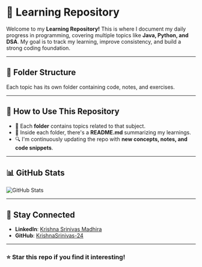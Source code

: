 # 🚀 Learning Repository

Welcome to my **Learning Repository!** This is where I document my daily progress in programming, covering multiple topics like **Java, Python, and DSA**. My goal is to track my learning, improve consistency, and build a strong coding foundation.  

---

## 📂 Folder Structure  

Each topic has its own folder containing code, notes, and exercises.  


---

## 📌 How to Use This Repository  

- 📖 Each **folder** contains topics related to that subject.  
- 📝 Inside each folder, there's a **README.md** summarizing my learnings.  
- 🔍 I'm continuously updating the repo with **new concepts, notes, and code snippets**.  

---



## 📊 GitHub Stats  

![GitHub Stats](https://github-readme-stats.vercel.app/api?username=KrishnaSrinivas-24&show_icons=true&theme=radical)  

---

## 📢 Stay Connected  
- **LinkedIn**: [Krishna Srinivas Madhira](https://www.linkedin.com/in/krishnasrinivas-)  
- **GitHub**: [KrishnaSrinivas-24](https://github.com/KrishnaSrinivas-24)  

---

### ⭐ Star this repo if you find it interesting!  
